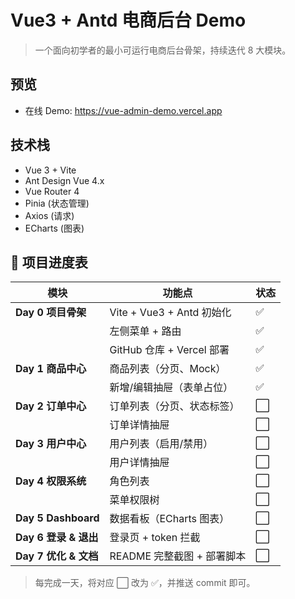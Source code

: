 # Vue3 + Antd 电商后台 Demo

> 一个面向初学者的最小可运行电商后台骨架，持续迭代 8 大模块。

## 预览
- 在线 Demo: https://vue-admin-demo.vercel.app  

## 技术栈
- Vue 3 + Vite
- Ant Design Vue 4.x
- Vue Router 4
- Pinia (状态管理)
- Axios (请求)
- ECharts (图表)

## 🚀 项目进度表

| 模块 | 功能点 | 状态 |
|---|---|---|
| **Day 0 项目骨架** | Vite + Vue3 + Antd 初始化 | ✅ |
| | 左侧菜单 + 路由 | ✅ |
| | GitHub 仓库 + Vercel 部署 | ✅ |
| **Day 1 商品中心** | 商品列表（分页、Mock） | ✅ |
| | 新增/编辑抽屉（表单占位） | ✅ |
| **Day 2 订单中心** | 订单列表（分页、状态标签） | ⬜ |
| | 订单详情抽屉 | ⬜ |
| **Day 3 用户中心** | 用户列表（启用/禁用） | ⬜ |
| | 用户详情抽屉 | ⬜ |
| **Day 4 权限系统** | 角色列表 | ⬜ |
| | 菜单权限树 | ⬜ |
| **Day 5 Dashboard** | 数据看板（ECharts 图表） | ⬜ |
| **Day 6 登录 & 退出** | 登录页 + token 拦截 | ⬜ |
| **Day 7 优化 & 文档** | README 完整截图 + 部署脚本 | ⬜ |

> 每完成一天，将对应 ⬜ 改为 ✅，并推送 commit 即可。
